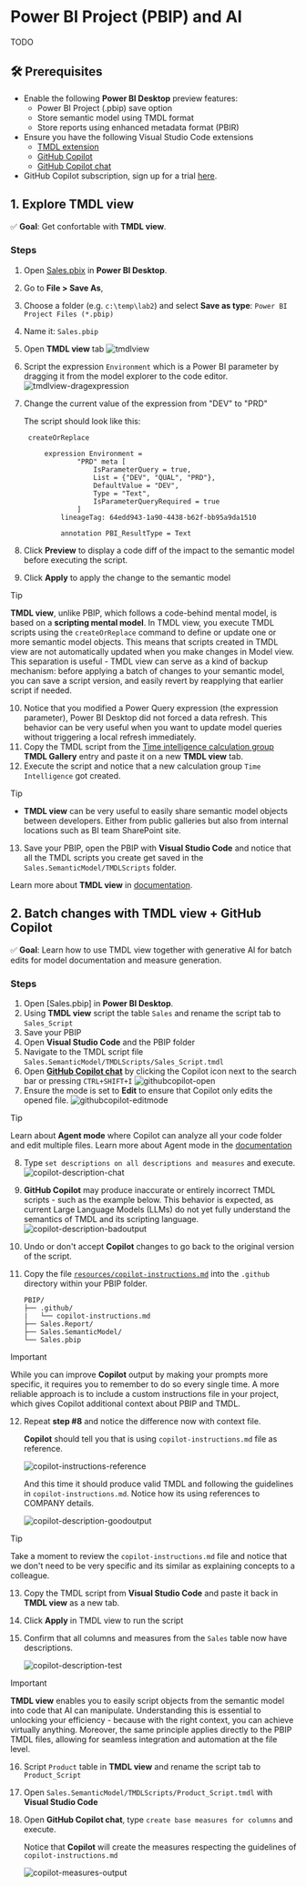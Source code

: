 # Power BI Project (PBIP) and AI

TODO

## 🛠️ Prerequisites

* Enable the following **Power BI Desktop** preview features:
  * Power BI Project (.pbip) save option
  * Store semantic model using TMDL format
  * Store reports using enhanced metadata format (PBIR)
* Ensure you have the following Visual Studio Code extensions
  * [TMDL extension](https://marketplace.visualstudio.com/items?itemName=analysis-services.TMDL)
  * [GitHub Copilot](https://marketplace.visualstudio.com/items?itemName=GitHub.copilot)
  * [GitHub Copilot chat](https://marketplace.visualstudio.com/items?itemName=GitHub.copilot-chat)
* GitHub Copilot subscription, sign up for a trial [here](https://github.com/github-copilot/pro).

## 1. Explore TMDL view

✅ **Goal**: Get confortable with **TMDL view**.

### Steps

1. Open [Sales.pbix](../lab1/resources/Sales.pbix) in **Power BI Desktop**.
2. Go to **File > Save As**, 
3. Choose a folder (e.g. `c:\temp\lab2`) and select **Save as type**: `Power BI Project Files (*.pbip)`
4. Name it: `Sales.pbip`
5. Open **TMDL view** tab
   ![tmdlview](resources/img/tmdlview-tab.png)
6. Script the expression `Environment` which is a Power BI parameter by dragging it from the model explorer to the code editor.
    ![tmdlview-dragexpression](resources/img/tmdlview-dragexpression.png)
7. Change the current value of the expression from "DEV" to "PRD"
   
   The script should look like this:

   ```tmdl
    createOrReplace

        expression Environment =
                "PRD" meta [
                    IsParameterQuery = true,
                    List = {"DEV", "QUAL", "PRD"},
                    DefaultValue = "DEV",
                    Type = "Text",
                    IsParameterQueryRequired = true
                ]
            lineageTag: 64edd943-1a90-4438-b62f-bb95a9da1510

            annotation PBI_ResultType = Text
   ```
8. Click **Preview** to display a code diff of the impact to the semantic model before executing the script.  
9. Click **Apply** to apply the change to the semantic model 
> [!TIP]
> **TMDL view**, unlike PBIP, which follows a code-behind mental model, is based on a **scripting mental model**. In TMDL view, you execute TMDL scripts using the `createOrReplace` command to define or update one or more semantic model objects. This means that scripts created in TMDL view are not automatically updated when you make changes in Model view. This separation is useful - TMDL view can serve as a kind of backup mechanism: before applying a batch of changes to your semantic model, you can save a script version, and easily revert by reapplying that earlier script if needed.
10. Notice that you modified a Power Query expression (the expression parameter), Power BI Desktop did not forced a data refresh. This behavior can be very useful when you want to update model queries without triggering a local refresh immediately.
11. Copy the TMDL script from the [Time intelligence calculation group](https://community.fabric.microsoft.com/t5/TMDL-Gallery/Time-intelligence-calculation-group/td-p/4770878) **TMDL Gallery** entry and paste it on a new **TMDL view** tab.
12. Execute the script and notice that a new calculation group `Time Intelligence` got created. 
> [!TIP]
> * **TMDL view** can be very useful to easily share semantic model objects between developers. Either from public galleries but also from internal locations such as BI team SharePoint site. 
13.    Save your PBIP, open the PBIP with **Visual Studio Code** and notice that all the TMDL scripts you create get saved in the `Sales.SemanticModel/TMDLScripts` folder.

Learn more about **TMDL view** in [documentation](https://learn.microsoft.com/en-us/power-bi/transform-model/desktop-tmdl-view).

## 2. Batch changes with TMDL view + GitHub Copilot

✅ **Goal**: Learn how to use TMDL view together with generative AI for batch edits for model documentation and measure generation.

### Steps

1. Open [Sales.pbip] in **Power BI Desktop**.
2. Using **TMDL view** script the table `Sales` and rename the script tab to `Sales_Script`
3. Save your PBIP
4. Open **Visual Studio Code** and the PBIP folder
5. Navigate to the TMDL script file `Sales.SemanticModel/TMDLScripts/Sales_Script.tmdl` 
6. Open [**GitHub Copilot chat**](https://docs.github.com/en/copilot/how-tos/use-chat/use-chat-in-ide) by clicking the Copilot icon next to the search bar or pressing `CTRL+SHIFT+I`
    ![githubcopilot-open](resources/img/githubcopilot-open.png)
7. Ensure the mode is set to **Edit** to ensure that Copilot only edits the opened file.
   ![githubcopilot-editmode](resources/img/githubcopilot-editmode.png)
> [!TIP]
> Learn about **Agent mode** where Copilot can analyze all your code folder and edit multiple files. Learn more about Agent mode in the [documentation](https://code.visualstudio.com/blogs/2025/02/24/introducing-copilot-agent-mode)
8. Type `set descriptions on all descriptions and measures` and execute.
   ![copilot-description-chat](resources/img/copilot-description-chat.png)   
9.  **GitHub Copilot** may produce inaccurate or entirely incorrect TMDL scripts - such as the example below. This behavior is expected, as current Large Language Models (LLMs) do not yet fully understand the semantics of TMDL and its scripting language.  
    ![copilot-description-badoutput](resources/img/copilot-description-badoutput.png)    
10. Undo or don't accept **Copilot** changes to go back to the original version of the script.
11. Copy the file [`resources/copilot-instructions.md`](resources/copilot-instructions.md) into the `.github` directory within your PBIP folder.

    ```text
    PBIP/
    ├── .github/
    |   └── copilot-instructions.md
    ├── Sales.Report/
    ├── Sales.SemanticModel/        
    └── Sales.pbip
    ```    
> [!IMPORTANT]
> While you can improve **Copilot** output by making your prompts more specific, it requires you to remember to do so every single time. A more reliable approach is to include a custom instructions file in your project, which gives Copilot additional context about PBIP and TMDL.

12. Repeat **step #8** and notice the difference now with context file. 

    **Copilot** should tell you that is using `copilot-instructions.md` file as reference.

    ![copilot-instructions-reference](resources/img/copilot-instructions-reference.png)

    And this time it should produce valid TMDL and following the guidelines in `copilot-instructions.md`. Notice how its using references to COMPANY details.

    ![copilot-description-goodoutput](resources/img/copilot-description-goodoutput.png)

> [!TIP]
> Take a moment to review the `copilot-instructions.md` file and notice that we don't need to be very specific and its similar as explaining concepts to a colleague. 

13. Copy the TMDL script from **Visual Studio Code** and paste it back in **TMDL view** as a new tab.
14. Click **Apply** in TMDL view to run the script
15. Confirm that all columns and measures from the `Sales` table now have descriptions.

    ![copilot-description-test](resources/img/copilot-description-test.png)
    
> [!IMPORTANT]
> **TMDL view** enables you to easily script objects from the semantic model into code that AI can manipulate. Understanding this is essential to unlocking your efficiency - because with the right context, you can achieve virtually anything. Moreover, the same principle applies directly to the PBIP TMDL files, allowing for seamless integration and automation at the file level.

16. Script `Product` table in **TMDL view** and rename the script tab to `Product_Script`
17. Open `Sales.SemanticModel/TMDLScripts/Product_Script.tmdl` with **Visual Studio Code**
18. Open **GitHub Copilot chat**, type `create base measures for columns` and execute.
    
    Notice that **Copilot** will create the measures respecting the guidelines of `copilot-instructions.md`

    ![copilot-measures-output](resources/img/copilot-measures-output.png)


  
